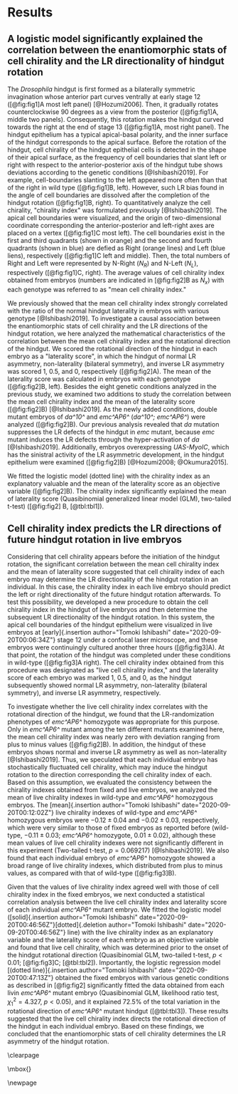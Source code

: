 # Results

## A logistic model significantly explained the correlation between the enantiomorphic stats of cell chirality and the LR directionality of hindgut rotation

The *Drosophila* hindgut is first formed as a bilaterally symmetric invagination whose anterior part curves ventrally at early stage 12 ([@fig:fig1]A most left panel) [@Hozumi2006].
Then, it gradually rotates counterclockwise 90 degrees as a view from the posterior ([@fig:fig1]A, middle two panels).
Consequently, this rotation makes the hindgut curved towards the right at the end of stage 13 ([@fig:fig1]A, most right panel).
The hindgut epithelium has a typical apical-basal polarity, and the inner surface of the hindgut corresponds to the apical surface.
Before the rotation of the hindgut, cell chirality of the hindgut epithelial cells is detected in the shape of their apical surface, as the frequency of cell boundaries that slant left or right with respect to the anterior-posterior axis of the hindgut tube shows deviations according to the genetic conditions [@Ishibashi2019].
For example, cell-boundaries slanting to the left appeared more often than that of the right in wild type ([@fig:fig1]B, left).
However, such LR bias found in the angle of cell boundaries are dissolved after the completion of the hindgut rotation ([@fig:fig1]B, right).
To quantitatively analyze the cell chirality, "chirality index" was formulated previously [@Ishibashi2019].
The apical cell boundaries were visualized, and the origin of two-dimensional coordinate corresponding the anterior-posterior and left-right axes are placed on a vertex ([@fig:fig1]C most left).
The cell boundaries exist in the first and third quadrants (shown in orange) and the second and fourth quadrants (shown in blue) are defied as Right (orange lines) and Left (blue liens), respectively ([@fig:fig1]C left and middle).
Then, the total numbers of Right and Left were represented by N-Right ($N_{R}$) and N-Left ($N_{L}$), respectively ([@fig:fig1]C, right).
The average values of cell chirality index obtained from embryos (numbers are indicated in [@fig:fig2]B as $N_{x}$) with each genotype was referred to as "mean cell chirality index."

We previously showed that the mean cell chirality index strongly correlated with the ratio of the normal hindgut laterality in embryos with various genotype [@Ishibashi2019].
To investigate a causal association between the enantiomorphic stats of cell chirality and the LR directions of the hindgut rotation, we here analyzed the mathematical characteristics of the correlation between the mean cell chirality index and the rotational direction of the hindgut.
We scored the rotational direction of the hindgut in each embryo as a "laterality score", in which the hindgut of normal LR asymmetry, non-laterality (bilateral symmetry), and inverse LR asymmetry was scored 1, 0.5, and 0, respectively ([@fig:fig2]A).
The mean of the laterality score was calculated in embryos with each genotype ([@fig:fig2]B, left).
Besides the eight genetic conditions analyzed in the previous study, we examined two additions to study the correlation between the mean cell chirality index and the mean of the laterality score ([@fig:fig2]B) [@Ishibashi2019].
As the newly added conditions, double mutant embryos of *da^10^* and *emc^AP6^* (*da^10^; emc^AP6^*) were analyzed ([@fig:fig2]B).
Our previous analysis revealed that *da* mutation suppresses the LR defects of the hindgut in *emc* mutant, because *emc* mutant induces the LR defects through the hyper-activation of *da* [@Ishibashi2019].
Additionally, embryos overexpressing *UAS-MyoIC*, which has the sinistral activity of the LR asymmetric development, in the hindgut epithelium were examined ([@fig:fig2]B) [@Hozumi2008; @Okumura2015].

We fitted the logistic model (dotted line) with the chirality index as an explanatory valuable and the mean of the laterality score as an objective variable ([@fig:fig2]B).
The chirality index significantly explained the mean of laterality score
(Quasibinomial generalized linear model (GLM), two-tailed t-test) ([@fig:fig2] B, [@tbl:tbl1]).
<!-- Intercept: t(8) = -4.042, p = 0.003723
Chirality Index: t(8) = -5.992, p = 0.000326 -->

## Cell chirality index predicts the LR directions of future hindgut rotation in live embryos

Considering that cell chirality appears before the initiation of the hindgut rotation, the significant correlation between the mean cell chirality index and the mean of laterality score suggested that cell chirality index of each embryo may determine the LR directionality of the hindgut rotation in an individual.
In this case, the chirality index in each live embryo should predict the left or right directionality of the future hindgut rotation afterwards.
To test this possibility, we developed a new procedure to obtain the cell chirality index in the hindgut of live embryos and then determine the subsequent LR directionality of the hindgut rotation.
In this system, the apical cell boundaries of the hindgut epithelium were visualized in live embryos at [early]{.insertion author="Tomoki Ishibashi" date="2020-09-20T00:06:34Z"} stage 12 under a confocal laser microscope, and these embryos were continuingly cultured another three hours ([@fig:fig3]A).
At that point, the rotation of the hindgut was completed under these conditions in wild-type ([@fig:fig3]A right).
The cell chirality index obtained from this procedure was designated as "live cell chirality index," and the laterality score of each embryo was marked 1, 0.5, and 0, as the hindgut subsequently showed normal LR asymmetry, non-laterality (bilateral symmetry), and inverse LR asymmetry, respectively.

To investigate whether the live cell chirality index correlates with the rotational direction of the hindgut, we found that the LR-randomization phenotypes of *emc^AP6^* homozygote was appropriate for this purpose.
Only in *emc^AP6^* mutant among the ten different mutants examined here, the mean cell chirality index was nearly zero with deviation ranging from plus to minus values ([@fig:fig2]B).
In addition, the hindgut of these embryos shows normal and inverse LR asymmetry as well as non-laterality [@Ishibashi2019].
Thus, we speculated that each individual embryo has stochastically fluctuated cell chirality, which may induce the hindgut rotation to the direction corresponding the cell chirality index of each.
Based on this assumption, we evaluated the consistency between the chirality indexes obtained from fixed and live embryos, we analyzed the mean of live chirality indexes in wild-type and *emc^AP6^* homozygous embryos.
The [mean]{.insertion author="Tomoki Ishibashi" date="2020-09-20T00:12:02Z"} live chirality indexes of wild-type and *emc^AP6^* homozygous embryos were $-0.12 \pm 0.04$ and $-0.02 \pm 0.03$, respectively, which were very similar to those of fixed embryos as reported before (wild-type, $-0.11 \pm 0.03$; *emc^AP6^* homozygote, $0.01 \pm 0.02$), although these mean values of live cell chirality indexes were not significantly different in this experiment (Two-tailed t-test, $p = 0.069217$) [@Ishibashi2019].
We also found that each individual embryo of *emc^AP6^* homozygote showed a broad range of live chirality indexes, which distributed from plus to minus values, as compared with that of wild-type ([@fig:fig3]B).
<!--
Live cell chirality:
    CS       -0.117237 +- 0.035853
    emcAP6   -0.022627 +- 0.031554
Fixed cell chirality:
    CS       -0.108681 +- 0.025608
    emcAP6    0.011422 +- 0.015463
-->

Given that the values of live chirality index agreed well with those of cell chirality index in the fixed embryos, we next conducted a statistical correlation analysis between the live cell chirality index and laterality score of each individual *emc^AP6^* mutant embryo.
We fitted the logistic model ([solid]{.insertion author="Tomoki Ishibashi" date="2020-09-20T00:46:56Z"}[dotted]{.deletion author="Tomoki Ishibashi" date="2020-09-20T00:46:56Z"} line) with the live chirality index as an explanatory variable and the laterality score of each embryo as an objective variable and found that live cell chirality, which was determined prior to the onset of the hindgut rotational direction
(Quasibinomial GLM, two-tailed t-test, $p < 0.01$; [@fig:fig3]C; [@tbl:tbl2]).
Importantly, the logistic regression model [(dotted line)]{.insertion author="Tomoki Ishibashi" date="2020-09-20T00:47:13Z"} obtained the fixed embryos with various genetic conditions as described in [@fig:fig2] significantly fitted the data obtained from each livin *emc^AP6^* mutant embryo
(Quasibinomial GLM, likelihood ratio test, $\chi^{2}_{1} = 4.327$, $p < 0.05$),<!-- p = 0.0220359 -->
and it explained 72.5% of the total variation in the rotational direction of *emc^AP6^* mutant hindgut ([@tbl:tbl3]).
These results suggested that the live cell chirality index directs the rotational direction of the hindgut in each individual embryo.
Based on these findings, we concluded that the enantiomorphic stats of cell chirality determines the LR asymmetry of the hindgut rotation.

\clearpage

\mbox{}

\newpage

<!--
0_metadata/meta0.md
0_metadata/meta1.md
1_abstract.md
2_introduction.md
3_procedures.md
4_results.md
5_discussion.md
6_figs.md
7_references.md
8_supplements.md
9_acknowledgements.md
-->

